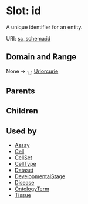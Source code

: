 
# Slot: id

A unique identifier for an entity.

URI: [sc_schema:id](https://w3id.org/single-cell-schema/id)


## Domain and Range

None &#8594;  <sub>1..1</sub> [Uriorcurie](types/Uriorcurie.md)

## Parents


## Children


## Used by

 * [Assay](Assay.md)
 * [Cell](Cell.md)
 * [CellSet](CellSet.md)
 * [CellType](CellType.md)
 * [Dataset](Dataset.md)
 * [DevelopmentalStage](DevelopmentalStage.md)
 * [Disease](Disease.md)
 * [OntologyTerm](OntologyTerm.md)
 * [Tissue](Tissue.md)
